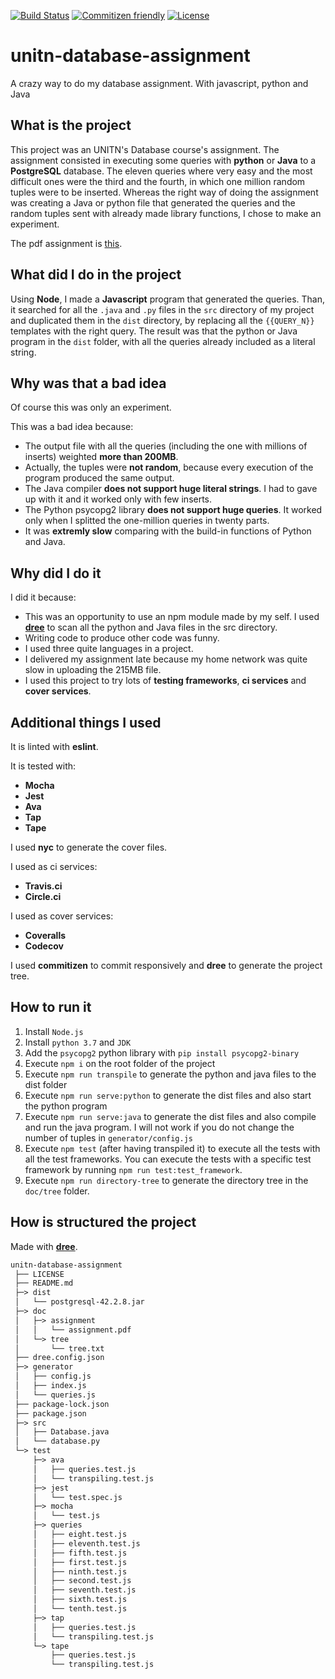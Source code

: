 [![Build Status](https://travis-ci.org/euberdeveloper/unitn-database-assigment.svg?branch=master)](https://travis-ci.org/euberdeveloper/unitn-database-assigment)
[![Commitizen friendly](https://img.shields.io/badge/commitizen-friendly-brightgreen.svg)](http://commitizen.github.io/cz-cli/)
[![License](https://img.shields.io/npm/l/dree.svg)](https://github.com/euberdeveloper/dree/blob/master/LICENSE)

# unitn-database-assignment
A crazy way to do my database assignment. With javascript, python and Java

## What is the project

This project was an UNITN's Database course's assignment. The assignment consisted in executing some queries with **python** or **Java** to a **PostgreSQL** database. The eleven queries where very easy and the most difficult ones were the third and the fourth, in which one million random tuples were to be inserted. Whereas the right way of doing the assignment was creating a Java or python file that generated the queries and the random tuples sent with already made library functions, I chose to make an experiment.

The pdf assignment is [this](https://github.com/euberdeveloper/unitn-database-assignment/blob/master/doc/assignment/assignment.pdf).

## What did I do in the project

Using **Node**, I made a **Javascript** program that generated the queries. Than, it searched for all the `.java` and `.py` files in the `src` directory of my project and duplicated them in the `dist` directory, by replacing all the `{{QUERY_N}}` templates with the right query. The result was that the python or Java program in the `dist` folder, with all the queries already included as a literal string.

## Why was that a bad idea

Of course this was only an experiment.

This was a bad idea because:

* The output file with all the queries (including the one with millions of inserts) weighted __more than 200MB__.
* Actually, the tuples were __not random__, because every execution of the program produced the same output.
* The Java compiler __does not support huge literal strings__. I had to gave up with it and it worked only with few inserts.
* The Python psycopg2 library __does not support huge queries__. It worked only when I splitted the one-million queries in twenty parts.
* It was __extremly slow__ comparing with the build-in functions of Python and Java.

## Why did I do it

I did it because:

* This was an opportunity to use an npm module made by my self. I used __[dree](https://www.npmjs.com/package/dree)__ to scan all the python and Java files in the src directory.
* Writing code to produce other code was funny.
* I used three quite languages in a project.
* I delivered my assignment late because my home network was quite slow in uploading the 215MB file.
* I used this project to try lots of __testing frameworks__, __ci services__ and __cover services__.

## Additional things I used

It is linted with __eslint__.

It is tested with:

* __Mocha__
* __Jest__
* __Ava__
* __Tap__
* __Tape__

I used __nyc__ to generate the cover files.

I used as ci services:

* __Travis.ci__
* __Circle.ci__

I used as cover services:

* __Coveralls__
* __Codecov__

I used __commitizen__ to commit responsively and __dree__ to generate the project tree.

## How to run it

1. Install `Node.js`
2. Install `python 3.7` and `JDK`
3. Add the `psycopg2` python library with `pip install psycopg2-binary`
4. Execute `npm i` on the root folder of the project
5. Execute `npm run transpile` to generate the python and java files to the dist folder
6. Execute `npm run serve:python` to generate the dist files and also start the python program
7. Execute `npm run serve:java` to generate the dist files and also compile and run the java program. I will not work if you do not change the number of tuples in `generator/config.js`
8. Execute `npm test` (after having transpiled it) to execute all the tests with all the test frameworks. You can execute the tests with a specific test framework by running `npm run test:test_framework`.
9. Execute `npm run directory-tree` to generate the directory tree in the `doc/tree` folder.

## How is structured the project

Made with **[dree](https://npmjs.com/package/dree)**.

```txt
unitn-database-assignment
 ├── LICENSE
 ├── README.md
 ├─> dist
 │   └── postgresql-42.2.8.jar
 ├─> doc
 │   ├─> assignment
 │   │   └── assignment.pdf
 │   └─> tree
 │       └── tree.txt
 ├── dree.config.json
 ├─> generator
 │   ├── config.js
 │   ├── index.js
 │   └── queries.js
 ├── package-lock.json
 ├── package.json
 ├─> src
 │   ├── Database.java
 │   └── database.py
 └─> test
     ├─> ava
     │   ├── queries.test.js
     │   └── transpiling.test.js
     ├─> jest
     │   └── test.spec.js
     ├─> mocha
     │   └── test.js
     ├─> queries
     │   ├── eight.test.js
     │   ├── eleventh.test.js
     │   ├── fifth.test.js
     │   ├── first.test.js
     │   ├── ninth.test.js
     │   ├── second.test.js
     │   ├── seventh.test.js
     │   ├── sixth.test.js
     │   └── tenth.test.js
     ├─> tap
     │   ├── queries.test.js
     │   └── transpiling.test.js
     └─> tape
         ├── queries.test.js
         └── transpiling.test.js
```
